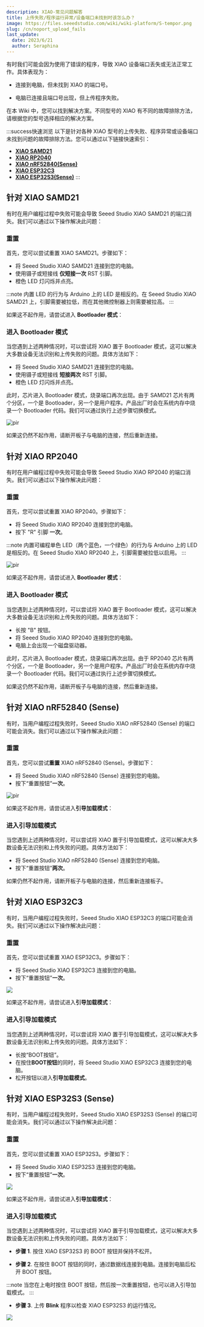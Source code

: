 ```yaml
---
description: XIAO-常见问题解答
title: 上传失败/程序运行异常/设备端口未找到时该怎么办？
image: https://files.seeedstudio.com/wiki/wiki-platform/S-tempor.png
slug: /cn/noport_upload_fails
last_update:
  date: 2023/6/21
  author: Seraphina
---
```


有时我们可能会因为使用了错误的程序，导致 XIAO 设备端口丢失或无法正常工作。具体表现为：

- 连接到电脑，但未找到 XIAO 的端口号。

- 电脑已连接且端口号出现，但上传程序失败。

在本 Wiki 中，您可以找到解决方案。不同型号的 XIAO 有不同的故障排除方法，请根据您的型号选择相应的解决方案。

:::success快速浏览
以下是针对各种 XIAO 型号的上传失败、程序异常或设备端口未找到问题的故障排除方法。您可以通过以下链接快速索引：

- [**XIAO SAMD21**](/cn/noport_upload_fails/#for-xiao-samd21)
- [**XIAO RP2040**](/cn/noport_upload_fails/#for-xiao-rp2040)
- [**XIAO nRF52840(Sense)**](/cn/noport_upload_fails/#for-xiao-nrf52840-sense)
- [**XIAO ESP32C3**](/cn/noport_upload_fails/#for-xiao-esp32c3)
- [**XIAO ESP32S3(Sense)**](/cn/noport_upload_fails/#for-xiao-esp32s3-sense)
:::

## **针对 XIAO SAMD21**

有时在用户编程过程中失败可能会导致 Seeed Studio XIAO SAMD21 的端口消失。我们可以通过以下操作解决此问题：

### 重置

首先，您可以尝试重置 XIAO SAMD21。步骤如下：

- 将 Seeed Studio XIAO SAMD21 连接到您的电脑。
- 使用镊子或短接线 **仅短接一次** RST 引脚。
- 橙色 LED 灯闪烁并点亮。

:::note
内置 LED 的行为与 Arduino 上的 LED 是相反的。在 Seeed Studio XIAO SAMD21 上，引脚需要被拉低，而在其他微控制器上则需要被拉高。
:::

如果这不起作用，请尝试进入 **Bootloader 模式**：

### 进入 Bootloader 模式

当您遇到上述两种情况时，可以尝试将 XIAO 置于 Bootloader 模式，这可以解决大多数设备无法识别和上传失败的问题。具体方法如下：

- 将 Seeed Studio XIAO SAMD21 连接到您的电脑。
- 使用镊子或短接线 **短接两次** RST 引脚。
- 橙色 LED 灯闪烁并点亮。

此时，芯片进入 Bootloader 模式，烧录端口再次出现。由于 SAMD21 芯片有两个分区，一个是 Bootloader，另一个是用户程序。产品出厂时会在系统内存中烧录一个 Bootloader 代码。我们可以通过执行上述步骤切换模式。

<p style={{textAlign: 'center'}}><img src="https://files.seeedstudio.com/wiki/Seeeduino-XIAO/img/XIAO-reset.gif" alt="pir" width={600} height="auto" /></p>

如果这仍然不起作用，请断开板子与电脑的连接，然后重新连接。

## **针对 XIAO RP2040**

有时在用户编程过程中失败可能会导致 Seeed Studio XIAO RP2040 的端口消失。我们可以通过以下操作解决此问题：

### 重置

首先，您可以尝试重置 XIAO RP2040。步骤如下：

- 将 Seeed Studio XIAO RP2040 连接到您的电脑。
- 按下 "R" 引脚 **一次**。

:::note
内置可编程单色 LED（两个蓝色，一个绿色）的行为与 Arduino 上的 LED 是相反的。在 Seeed Studio XIAO RP2040 上，引脚需要被拉低以启用。
:::

<p style={{textAlign: 'center'}}><img src="https://files.seeedstudio.com/wiki/XIAO-RP2040/img/xinfront.jpg" alt="pir" width={600} height="auto" /></p>

如果这不起作用，请尝试进入 **Bootloader 模式**：

### 进入 Bootloader 模式

当您遇到上述两种情况时，可以尝试将 XIAO 置于 Bootloader 模式，这可以解决大多数设备无法识别和上传失败的问题。具体方法如下：

- 长按 "B" 按钮。
- 将 Seeed Studio XIAO RP2040 连接到您的电脑。
- 电脑上会出现一个磁盘驱动器。

此时，芯片进入 Bootloader 模式，烧录端口再次出现。由于 RP2040 芯片有两个分区，一个是 Bootloader，另一个是用户程序。产品出厂时会在系统内存中烧录一个 Bootloader 代码。我们可以通过执行上述步骤切换模式。

<!-- ![](https://files.seeedstudio.com/wiki/XIAO-RP2040/img/xinfront.jpg) -->

如果这仍然不起作用，请断开板子与电脑的连接，然后重新连接。

## **针对 XIAO nRF52840 (Sense)**

有时，当用户编程过程失败时，Seeed Studio XIAO nRF52840 (Sense) 的端口可能会消失。我们可以通过以下操作解决此问题：

### 重置

首先，您可以尝试**重置** XIAO nRF52840 (Sense)。步骤如下：

- 将 Seeed Studio XIAO nRF52840 (Sense) 连接到您的电脑。
- 按下“重置按钮”**一次**。

<p style={{textAlign: 'center'}}><img src="https://files.seeedstudio.com/wiki/XIAO-BLE/functional2a.jpg" alt="pir" width={700} height="auto" /></p>

如果这不起作用，请尝试进入**引导加载模式**：

### 进入引导加载模式

当您遇到上述两种情况时，可以尝试将 XIAO 置于引导加载模式，这可以解决大多数设备无法识别和上传失败的问题。具体方法如下：

- 将 Seeed Studio XIAO nRF52840 (Sense) 连接到您的电脑。
- 按下“重置按钮”**两次**。

如果仍然不起作用，请断开板子与电脑的连接，然后重新连接板子。

## **针对 XIAO ESP32C3**

有时，当用户编程过程失败时，Seeed Studio XIAO ESP32C3 的端口可能会消失。我们可以通过以下操作解决此问题：

### 重置

首先，您可以尝试重置 XIAO ESP32C3。步骤如下：

- 将 Seeed Studio XIAO ESP32C3 连接到您的电脑。
- 按下“重置按钮”**一次**。

<div style={{textAlign:'center'}}><img src="https://files.seeedstudio.com/wiki/XIAO_WiFi/front-label-3.png" style={{width:500, height:'auto'}}/></div>

如果这不起作用，请尝试进入**引导加载模式**：

### 进入引导加载模式

当您遇到上述两种情况时，可以尝试将 XIAO 置于引导加载模式，这可以解决大多数设备无法识别和上传失败的问题。具体方法如下：

- 长按“BOOT按钮”。
- 在按住**BOOT按钮**的同时，将 Seeed Studio XIAO ESP32C3 连接到您的电脑。
- 松开按钮以进入**引导加载模式**。

## **针对 XIAO ESP32S3 (Sense)**

有时，当用户编程过程失败时，Seeed Studio XIAO ESP32S3 (Sense) 的端口可能会消失。我们可以通过以下操作解决此问题：

### 重置

首先，您可以尝试重置 XIAO ESP32S3。步骤如下：

- 将 Seeed Studio XIAO ESP32S3 连接到您的电脑。
- 按下“重置按钮”**一次**。

<div style={{textAlign:'center'}}><img src="https://media-cdn.seeedstudio.com/media/wysiwyg/esp32s3.png" style={{width:700, height:'auto'}}/></div>

如果这不起作用，请尝试进入**引导加载模式**：

### 进入引导加载模式

当您遇到上述两种情况时，可以尝试将 XIAO 置于引导加载模式，这可以解决大多数设备无法识别和上传失败的问题。具体方法如下：

- **步骤 1**. 按住 XIAO ESP32S3 的 BOOT 按钮并保持不松开。

- **步骤 2**. 在按住 BOOT 按钮的同时，通过数据线连接到电脑。连接到电脑后松开 BOOT 按钮。

:::note
当您在上电时按住 BOOT 按钮，然后按一次重置按钮，也可以进入引导加载模式。
:::

- **步骤 3**. 上传 **Blink** 程序以检查 XIAO ESP32S3 的运行情况。

<div style={{textAlign:'center'}}><img src="https://files.seeedstudio.com/wiki/SeeedStudio-XIAO-ESP32S3/img/15.gif" style={{width:500, height:'auto'}}/></div>